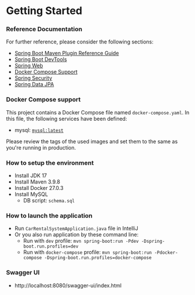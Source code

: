 # Getting Started

### Reference Documentation

For further reference, please consider the following sections:

* [Spring Boot Maven Plugin Reference Guide](https://docs.spring.io/spring-boot/docs/3.3.2/maven-plugin/reference/html/)
* [Spring Boot DevTools](https://docs.spring.io/spring-boot/docs/3.3.2/reference/htmlsingle/index.html#using.devtools)
* [Spring Web](https://docs.spring.io/spring-boot/docs/3.3.2/reference/htmlsingle/index.html#web)
* [Docker Compose Support](https://docs.spring.io/spring-boot/docs/3.3.2/reference/htmlsingle/index.html#features.docker-compose)
* [Spring Security](https://docs.spring.io/spring-boot/docs/3.3.2/reference/htmlsingle/index.html#web.security)
* [Spring Data JPA](https://docs.spring.io/spring-boot/docs/3.3.2/reference/htmlsingle/index.html#data.sql.jpa-and-spring-data)

### Docker Compose support

This project contains a Docker Compose file named `docker-compose.yaml`.
In this file, the following services have been defined:

* mysql: [`mysql:latest`](https://hub.docker.com/_/mysql)

Please review the tags of the used images and set them to the same as you're running in production.

### How to setup the environment

* Install JDK 17
* Install Maven 3.9.8
* Install Docker 27.0.3
* Install MySQL
    * DB script: `schema.sql`

### How to launch the application

* Run `CarRentalSystemApplication.java` file in IntelliJ
* Or you also run application by these command line:
    * Run with `dev` profile: `mvn spring-boot:run -Pdev -Dspring-boot.run.profiles=dev`
    * Run with `docker-compose`
      profile: `mvn spring-boot:run -Pdocker-compose -Dspring-boot.run.profiles=docker-compose`

### Swagger UI

* http://localhost:8080/swagger-ui/index.html
